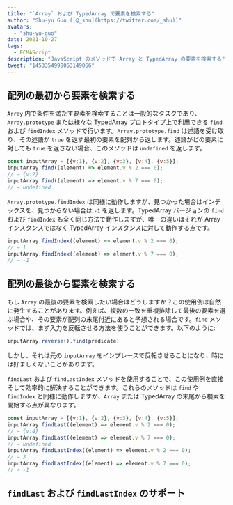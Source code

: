 ```yaml
---
title: "`Array` および TypedArray で要素を検索する"
author: "Shu-yu Guo ([@_shu](https://twitter.com/_shu))"
avatars:
  - "shu-yu-guo"
date: 2021-10-27
tags:
  - ECMAScript
description: "JavaScript のメソッドで Array と TypedArray の要素を検索する"
tweet: "1453354998063149066"
---
```

## 配列の最初から要素を検索する

`Array` 内で条件を満たす要素を検索することは一般的なタスクであり、`Array.prototype` または様々な TypedArray プロトタイプ上で利用できる `find` および `findIndex` メソッドで行います。`Array.prototype.find` は述語を受け取り、その述語が `true` を返す最初の要素を配列から返します。述語がどの要素に対しても `true` を返さない場合、このメソッドは `undefined` を返します。

<!--truncate-->
```js
const inputArray = [{v:1}, {v:2}, {v:3}, {v:4}, {v:5}];
inputArray.find((element) => element.v % 2 === 0);
// → {v:2}
inputArray.find((element) => element.v % 7 === 0);
// → undefined
```

`Array.prototype.findIndex` は同様に動作しますが、見つかった場合はインデックスを、見つからない場合は `-1` を返します。TypedArray バージョンの `find` および `findIndex` も全く同じ方法で動作しますが、唯一の違いはそれが Array インスタンスではなく TypedArray インスタンスに対して動作する点です。

```js
inputArray.findIndex((element) => element.v % 2 === 0);
// → 1
inputArray.findIndex((element) => element.v % 7 === 0);
// → -1
```

## 配列の最後から要素を検索する

もし `Array` の最後の要素を検索したい場合はどうしますか？この使用例は自然に発生することがあります。例えば、複数の一致を重複排除して最後の要素を選ぶ場合や、その要素が配列の末尾付近にあると予想される場合です。`find` メソッドでは、まず入力を反転させる方法を使うことができます。以下のように:

```js
inputArray.reverse().find(predicate)
```

しかし、それは元の `inputArray` をインプレースで反転させることになり、時には好ましくないことがあります。

`findLast` および `findLastIndex` メソッドを使用することで、この使用例を直接そして効率的に解決することができます。これらのメソッドは `find` や `findIndex` と同様に動作しますが、`Array` または TypedArray の末尾から検索を開始する点が異なります。

```js
const inputArray = [{v:1}, {v:2}, {v:3}, {v:4}, {v:5}];
inputArray.findLast((element) => element.v % 2 === 0);
// → {v:4}
inputArray.findLast((element) => element.v % 7 === 0);
// → undefined
inputArray.findLastIndex((element) => element.v % 2 === 0);
// → 3
inputArray.findLastIndex((element) => element.v % 7 === 0);
// → -1
```

## `findLast` および `findLastIndex` のサポート

<feature-support chrome="97"
                 firefox="no https://bugzilla.mozilla.org/show_bug.cgi?id=1704385"
                 safari="partial https://bugs.webkit.org/show_bug.cgi?id=227939"
                 nodejs="no"
                 babel="yes https://github.com/zloirock/core-js#array-find-from-last"></feature-support>
